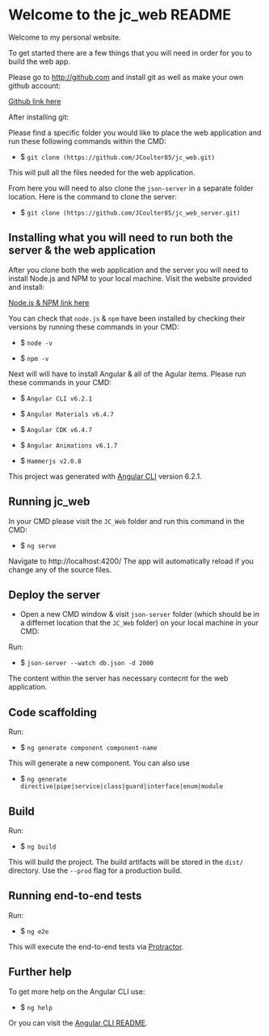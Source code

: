 # Welcome to the jc_web README

Welcome to my personal website.

To get started there are a few things that you will need in order for you to build the web app.

Please go to http://github.com and install git as well as make your own github account:

[Github link here](http://github.com/)

After installing git:

Please find a specific folder you would like to place the web application and run these following commands within the CMD:

- $ `git clone (https://github.com/JCoulter85/jc_web.git)`

This will pull all the files needed for the web application.

From here you will need to also clone the `json-server` in a separate folder location. Here is the command to clone the server:

- $ `git clone (https://github.com/JCoulter85/jc_web_server.git)`

## Installing what you will need to run both the server & the web application

After you clone both the web application and the server you will need to install Node.js and NPM to your local machine. Visit the website provided and install:

[Node.js & NPM link here](https://nodejs.org)

You can check that `node.js` & `npm` have been installed by checking their versions by running these commands in your CMD:

- $ `node -v`

- $ `npm -v`

Next will will have to install Angular & all of the Agular items. Please run these commands in your CMD:

- $ `Angular CLI v6.2.1`

- $ `Angular Materials v6.4.7`

- $ `Angular CDK v6.4.7`

- $ `Angular Animations v6.1.7`

- $ `Hammerjs v2.0.8`

This project was generated with [Angular CLI](https://github.com/angular/angular-cli) version 6.2.1.

## Running jc_web

In your CMD please visit the `JC_Web` folder and run this command in the CMD:

- $ `ng serve`

Navigate to http://localhost:4200/ The app will automatically reload if you change any of the source files.

## Deploy the server

- Open a new CMD window & visit `json-server` folder (which should be in a differnet location that the `JC_Web` folder) on your local machine in your CMD:

Run:

- $ `json-server --watch db.json -d 2000`

The content within the server has necessary contecnt for the web application.

## Code scaffolding

Run:

- $ `ng generate component component-name`

This will generate a new component. You can also use

- $ `ng generate directive|pipe|service|class|guard|interface|enum|module`

## Build

Run:

- $ `ng build`

This will build the project. The build artifacts will be stored in the `dist/` directory. Use the `--prod` flag for a production build.

## Running end-to-end tests

Run:

- $ `ng e2e`

This will execute the end-to-end tests via [Protractor](http://www.protractortest.org/).

## Further help

To get more help on the Angular CLI use:

- $ `ng help`

Or you can visit the [Angular CLI README](https://github.com/angular/angular-cli/blob/master/README.md).
